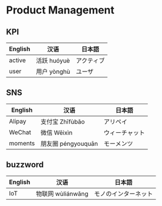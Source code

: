 # Product Management
## KPI
| English         | 汉语                        | 日本語           |
|-----------------|-----------------------------|------------------|
| active          | 活跃 huóyuè                 | アクティブ        |
| user            | 用户 yònghù                 | ユーザ           |


## SNS
| English         | 汉语                        | 日本語           |
|-----------------|-----------------------------|------------------|
| Alipay          | 支付宝 Zhīfùbǎo             | アリペイ      |
| WeChat          | 微信 Wēixìn                 | ウィーチャット      |
| moments         | 朋友圈 péngyouquān          | モーメンツ         |

## buzzword
| English         | 汉语                        | 日本語           |
|-----------------|-----------------------------|------------------|
| IoT             | 物联网 wùliánwǎng            | モノのインターネット |
